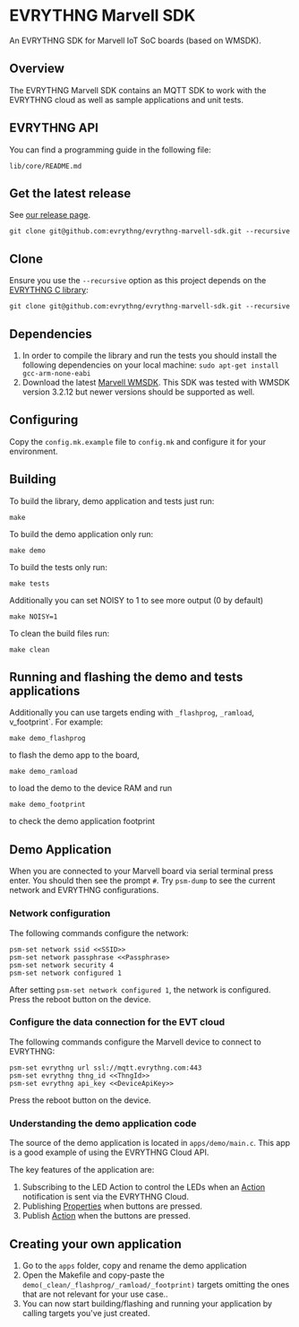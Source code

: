 # EVRYTHNG Marvell SDK

An EVRYTHNG SDK for Marvell IoT SoC boards (based on WMSDK).

## Overview

The EVRYTHNG Marvell SDK contains an MQTT SDK to work with the EVRYTHNG cloud as well as sample applications and unit tests.

## EVRYTHNG API

You can find a programming guide in the following file:
```
lib/core/README.md
```

## Get the latest release

See [our release page](https://github.com/evrythng/evrythng-marvell-sdk/releases).

`git clone git@github.com:evrythng/evrythng-marvell-sdk.git --recursive`

## Clone

Ensure you use the `--recursive` option as this project depends on the [EVRYTHNG C library](https://github.com/evrythng/evrythng-c-library):

`git clone git@github.com:evrythng/evrythng-marvell-sdk.git --recursive`

## Dependencies

1. In order to compile the library and run the tests you should install the following dependencies on your local machine:
`sudo apt-get install gcc-arm-none-eabi`
2. Download the latest [Marvell WMSDK](http://extranet.marvell.com). This SDK was tested with WMSDK version 3.2.12 but newer versions should be supported as well.

## Configuring

Copy the `config.mk.example` file to `config.mk` and configure it for your environment.

## Building

To build the library, demo application and tests just run:
```
make
```
To build the demo application only run:
```
make demo
```
To build the tests only run:
```
make tests
```
Additionally you can set NOISY to 1 to see more output (0 by default) 
```
make NOISY=1
```
To clean the build files run:
```
make clean
```
## Running and flashing the demo and tests applications

Additionally you can use targets ending with `_flashprog`, `_ramload`, v_footprint`.
For example:
```
make demo_flashprog
```
to flash the demo app to the board,
```
make demo_ramload
```
to load the demo to the device RAM and run
```
make demo_footprint
```
to check the demo application footprint

## Demo Application

When you are connected to your Marvell board via serial terminal press enter. You should then see the prompt `#`. Try `psm-dump` to see the current network and EVRYTHNG configurations.

### Network configuration
The following commands configure the network:
```
psm-set network ssid <<SSID>>
psm-set network passphrase <<Passphrase>
psm-set network security 4
psm-set network configured 1
```

After setting `psm-set network configured 1`, the network is configured. Press the reboot button on the device.

### Configure the data connection for the EVT cloud
The following commands configure the Marvell device to connect to EVRYTHNG:
```
psm-set evrythng url ssl://mqtt.evrythng.com:443
psm-set evrythng thng_id <<ThngId>>
psm-set evrythng api_key <<DeviceApiKey>>
```
Press the reboot button on the device.

### Understanding the demo application code

The source of the demo application is located in `apps/demo/main.c`. This app is a good example of using the EVRYTHNG Cloud API.

The key features of the application are:

1. Subscribing to the LED Action to control the LEDs when an [Action](https://dashboard.evrythng.com/documentation/api/actions) notification is sent via the EVRYTHNG Cloud.
2. Publishing [Properties](https://dashboard.evrythng.com/documentation/api/properties) when buttons are pressed.
3. Publish [Action](https://dashboard.evrythng.com/documentation/api/actions) when the buttons are pressed.

## Creating your own application

1. Go to the `apps` folder, copy and rename the demo application
2. Open the Makefile and copy-paste the `demo(_clean/_flashprog/_ramload/_footprint)` targets omitting the ones that are not relevant for your use case..
3. You can now start building/flashing and running your application by calling targets you've just created.
